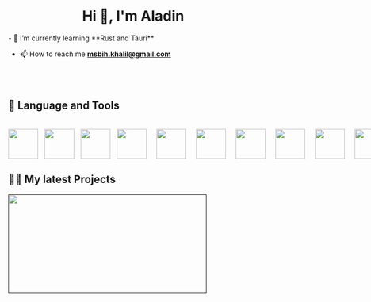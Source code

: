<h1 align="center">Hi 👋, I'm Aladin</h1>
- 🌱 I’m currently learning **Rust and Tauri**

- 📫 How to reach me **msbih.khalil@gmail.com**
<br />
<br />
<h2>📝 Language and Tools</h2>

<br />
<img align="left" width="60px" style="padding-right:10px;" src="https://cdn.jsdelivr.net/gh/devicons/devicon/icons/html5/html5-original-wordmark.svg"/>
<img align="left" width="60px" style="padding-right:10px;" src="https://cdn.jsdelivr.net/gh/devicons/devicon/icons/css3/css3-original-wordmark.svg"/>
<img align="left" width="60px" style="padding-right:10px;" src="https://cdn.jsdelivr.net/gh/devicons/devicon/icons/javascript/javascript-original.svg"/>

<div style="display:flex; gap:10px;">
<img width="60px" style="padding-right:10px;" src="https://cdn.jsdelivr.net/gh/devicons/devicon/icons/vuejs/vuejs-original-wordmark.svg"/>
<img  width="60px" style="padding-right:10px;" src="https://cdn.jsdelivr.net/gh/devicons/devicon/icons/svelte/svelte-original-wordmark.svg"/>
<img  width="60px" style="padding-right:10px;" src="https://cdn.jsdelivr.net/gh/devicons/devicon/icons/sass/sass-original.svg"/>
<img width="60px" style="padding-right:10px;" src="https://cdn.jsdelivr.net/gh/devicons/devicon/icons/bulma/bulma-plain.svg"/>
<img  width="60px" style="padding-right:10px;" src="https://cdn.jsdelivr.net/gh/devicons/devicon/icons/bootstrap/bootstrap-original-wordmark.svg"/>
<img  width="60px" style="padding-right:10px;" src="https://cdn.jsdelivr.net/gh/devicons/devicon/icons/python/python-original-wordmark.svg"/>
<img  width="60px" style="padding-right:10px;" src="https://cdn.jsdelivr.net/gh/devicons/devicon/icons/django/django-plain-wordmark.svg"/>
<img width="60px" style="padding-right:10px;" src="https://cdn.jsdelivr.net/gh/devicons/devicon/icons/flask/flask-original-wordmark.svg"/>
<img  width="60px" style="padding-right:10px;" src="https://cdn.jsdelivr.net/gh/devicons/devicon/icons/fastapi/fastapi-original-wordmark.svg"/>
<img  width="60px" style="padding-right:10px;" src="https://cdn.jsdelivr.net/gh/devicons/devicon/icons/mysql/mysql-original-wordmark.svg"/>
<img  width="60px" style="padding-right:10px;" src="https://cdn.jsdelivr.net/gh/devicons/devicon/icons/postgresql/postgresql-plain-wordmark.svg"/>
<img  width="60px" style="padding-right:10px;" src="https://cdn.jsdelivr.net/gh/devicons/devicon/icons/sqlalchemy/sqlalchemy-original-wordmark.svg"/>
<img width="60px" style="padding-right:10px;" src="https://cdn.jsdelivr.net/gh/devicons/devicon/icons/sqlite/sqlite-original-wordmark.svg"/>
<img width="60px" style="padding-right:10px;" src="https://cdn.jsdelivr.net/gh/devicons/devicon/icons/mongodb/mongodb-original-wordmark.svg"/>

<img  width="60px" style="padding-right:10px;" src="https://cdn.jsdelivr.net/gh/devicons/devicon/icons/docker/docker-plain-wordmark.svg"/>
<img  width="60px" style="padding-right:10px;" src="https://cdn.jsdelivr.net/gh/devicons/devicon/icons/photoshop/photoshop-line.svg"/>
<img  width="60px" style="padding-right:10px;" src="https://cdn.jsdelivr.net/gh/devicons/devicon/icons/illustrator/illustrator-line.svg"/>
<img  width="60px" style="padding-right:10px;" src="https://cdn.jsdelivr.net/gh/devicons/devicon/icons/xd/xd-line.svg"/>
</div>
<p align="left"></p>

<h2>👨‍💻 My latest Projects</h2>

<div style="flex">
  <a class="project-box" style="display:flex; align-items:center; justify-content:center; height:200px; width:400px;" href="">
    <img src="https://upload.wikimedia.org/wikipedia/commons/thumb/b/b6/Image_created_with_a_mobile_phone.png/640px-Image_created_with_a_mobile_phone.png" style="height:100%; width:100%; object-fit: cover;" />
  </a>
</div>

